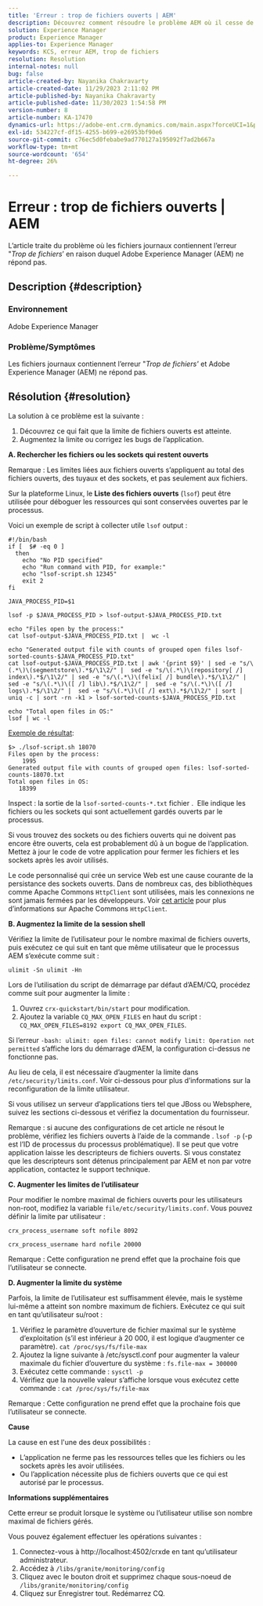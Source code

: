 ```yaml
---
title: 'Erreur : trop de fichiers ouverts | AEM'
description: Découvrez comment résoudre le problème AEM où il cesse de répondre en raison de l’erreur Trop de fichiers ouverts.
solution: Experience Manager
product: Experience Manager
applies-to: Experience Manager
keywords: KCS, erreur AEM, trop de fichiers
resolution: Resolution
internal-notes: null
bug: false
article-created-by: Nayanika Chakravarty
article-created-date: 11/29/2023 2:11:02 PM
article-published-by: Nayanika Chakravarty
article-published-date: 11/30/2023 1:54:58 PM
version-number: 8
article-number: KA-17470
dynamics-url: https://adobe-ent.crm.dynamics.com/main.aspx?forceUCI=1&pagetype=entityrecord&etn=knowledgearticle&id=62babf1c-c18e-ee11-8179-6045bd006b4b
exl-id: 534227cf-df15-4255-b699-e26953bf90e6
source-git-commit: c76ec5d0febabe9ad770127a195092f7ad2b667a
workflow-type: tm+mt
source-wordcount: '654'
ht-degree: 26%

---
```


# Erreur : trop de fichiers ouverts | AEM


L’article traite du problème où les fichiers journaux contiennent l’erreur &quot;*Trop de fichiers*’ en raison duquel Adobe Experience Manager (AEM) ne répond pas.

## Description {#description}


### <b>Environnement</b>

Adobe Experience Manager



### <b>Problème/Symptômes</b>

Les fichiers journaux contiennent l’erreur &quot;*Trop de fichiers&#39;* et Adobe Experience Manager (AEM) ne répond pas.




## Résolution {#resolution}


La solution à ce problème est la suivante :

1. Découvrez ce qui fait que la limite de fichiers ouverts est atteinte.
2. Augmentez la limite ou corrigez les bugs de l’application.


<b>A. Rechercher les fichiers ou les sockets qui restent ouverts</b>

Remarque : Les limites liées aux fichiers ouverts s’appliquent au total des fichiers ouverts, des tuyaux et des sockets, et pas seulement aux fichiers.

Sur la plateforme Linux, le <b>Liste des fichiers ouverts</b> (`lsof`) peut être utilisée pour déboguer les ressources qui sont conservées ouvertes par le processus.

Voici un exemple de script à collecter utile `lsof` output :


```
#!/bin/bash
if [  $# -eq 0 ] 
  then
    echo "No PID specified"
    echo "Run command with PID, for example:"
    echo "lsof-script.sh 12345"
    exit 2
fi
 
JAVA_PROCESS_PID=$1
 
lsof -p $JAVA_PROCESS_PID > lsof-output-$JAVA_PROCESS_PID.txt
 
echo "Files open by the process:"
cat lsof-output-$JAVA_PROCESS_PID.txt |  wc -l
 
echo "Generated output file with counts of grouped open files lsof-sorted-counts-$JAVA_PROCESS_PID.txt"
cat lsof-output-$JAVA_PROCESS_PID.txt | awk '{print $9}' | sed -e "s/\(.*\)\(segmentstore\).*$/\1\2/" |  sed -e "s/\(.*\)\(repository[ /] index\).*$/\1\2/" | sed -e "s/\(.*\)\(felix[ /] bundle\).*$/\1\2/" |  sed -e "s/\(.*\)\([ /] lib\).*$/\1\2/" |  sed -e "s/\(.*\)\([ /] logs\).*$/\1\2/" |  sed -e "s/\(.*\)\([ /] ext\).*$/\1\2/" | sort | uniq -c | sort -rn -k1 > lsof-sorted-counts-$JAVA_PROCESS_PID.txt
 
echo "Total open files in OS:"
lsof | wc -l
```


<u>Exemple de résultat</u>:


```
$> ./lsof-script.sh 18070
Files open by the process:
    1995
Generated output file with counts of grouped open files: lsof-sorted-counts-18070.txt
Total open files in OS:
   18399
```


Inspect : la sortie de la `lsof-sorted-counts-*.txt` fichier .  Elle indique les fichiers ou les sockets qui sont actuellement gardés ouverts par le processus.

Si vous trouvez des sockets ou des fichiers ouverts qui ne doivent pas encore être ouverts, cela est probablement dû à un bogue de l’application. Mettez à jour le code de votre application pour fermer les fichiers et les sockets après les avoir utilisés.

Le code personnalisé qui crée un service Web est une cause courante de la persistance des sockets ouverts. Dans de nombreux cas, des bibliothèques comme Apache Commons `HttpClient` sont utilisées, mais les connexions ne sont jamais fermées par les développeurs. Voir [cet article](https://stackoverflow.com/questions/43454514/proper-usage-of-apache-httpclient-and-when-to-close-it) pour plus d’informations sur Apache Commons `HttpClient`.

<b>B. Augmentez la limite de la session shell</b>

Vérifiez la limite de l’utilisateur pour le nombre maximal de fichiers ouverts, puis exécutez ce qui suit en tant que même utilisateur que le processus AEM s’exécute comme suit :

`ulimit -Sn ulimit -Hn`

Lors de l’utilisation du script de démarrage par défaut d’AEM/CQ, procédez comme suit pour augmenter la limite :

1. Ouvrez `crx-quickstart/bin/start` pour modification.
2. Ajoutez la variable `CQ_MAX_OPEN_FILES` en haut du script :    `CQ_MAX_OPEN_FILES=8192 export CQ_MAX_OPEN_FILES`.


Si l’erreur `-bash: ulimit: open files: cannot modify limit: Operation not permitted` s’affiche lors du démarrage d’AEM, la configuration ci-dessus ne fonctionne pas.

Au lieu de cela, il est nécessaire d’augmenter la limite dans `/etc/security/limits.conf`. Voir ci-dessous pour plus d’informations sur la reconfiguration de la limite utilisateur.

Si vous utilisez un serveur d’applications tiers tel que JBoss ou Websphere, suivez les sections ci-dessous et vérifiez la documentation du fournisseur.

Remarque : si aucune des configurations de cet article ne résout le problème, vérifiez les fichiers ouverts à l’aide de la commande . `lsof -p` (-p est l’ID de processus du processus problématique). Il se peut que votre application laisse les descripteurs de fichiers ouverts. Si vous constatez que les descripteurs sont détenus principalement par AEM et non par votre application, contactez le support technique.

<b>C. Augmenter les limites de l’utilisateur</b>

Pour modifier le nombre maximal de fichiers ouverts pour les utilisateurs non-root, modifiez la variable `file/etc/security/limits.conf`. Vous pouvez définir la limite par utilisateur :

`crx_process_username soft nofile 8092`

`crx_process_username hard nofile 20000`

Remarque : Cette configuration ne prend effet que la prochaine fois que l’utilisateur se connecte.

<b>D. Augmenter la limite du système</b>

Parfois, la limite de l’utilisateur est suffisamment élevée, mais le système lui-même a atteint son nombre maximum de fichiers. Exécutez ce qui suit en tant qu’utilisateur su/root :

1. Vérifiez le paramètre d’ouverture de fichier maximal sur le système d’exploitation (s’il est inférieur à 20 000, il est logique d’augmenter ce paramètre).
   `cat /proc/sys/fs/file-max`
2. Ajoutez la ligne suivante à /etc/sysctl.conf pour augmenter la valeur maximale du fichier d’ouverture du système :
   `fs.file-max = 300000`
3. Exécutez cette commande :
   `sysctl -p`
4. Vérifiez que la nouvelle valeur s’affiche lorsque vous exécutez cette commande :
   `cat /proc/sys/fs/file-max`


Remarque : Cette configuration ne prend effet que la prochaine fois que l’utilisateur se connecte.

<b>Cause</b>

La cause en est l&#39;une des deux possibilités :

- L’application ne ferme pas les ressources telles que les fichiers ou les sockets après les avoir utilisées.
- Ou l’application nécessite plus de fichiers ouverts que ce qui est autorisé par le processus.


<b>Informations supplémentaires</b>

Cette erreur se produit lorsque le système ou l’utilisateur utilise son nombre maximal de fichiers gérés.

Vous pouvez également effectuer les opérations suivantes :

1. Connectez-vous à http://localhost:4502/crxde en tant qu’utilisateur administrateur.
2. Accédez à `/libs/granite/monitoring/config`
3. Cliquez avec le bouton droit et supprimez chaque sous-noeud de `/libs/granite/monitoring/config`
4. Cliquez sur Enregistrer tout. Redémarrez CQ.
